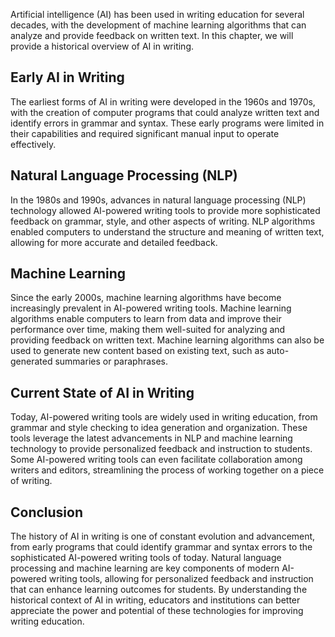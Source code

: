 

Artificial intelligence (AI) has been used in writing education for several decades, with the development of machine learning algorithms that can analyze and provide feedback on written text. In this chapter, we will provide a historical overview of AI in writing.

Early AI in Writing
-------------------

The earliest forms of AI in writing were developed in the 1960s and 1970s, with the creation of computer programs that could analyze written text and identify errors in grammar and syntax. These early programs were limited in their capabilities and required significant manual input to operate effectively.

Natural Language Processing (NLP)
---------------------------------

In the 1980s and 1990s, advances in natural language processing (NLP) technology allowed AI-powered writing tools to provide more sophisticated feedback on grammar, style, and other aspects of writing. NLP algorithms enabled computers to understand the structure and meaning of written text, allowing for more accurate and detailed feedback.

Machine Learning
----------------

Since the early 2000s, machine learning algorithms have become increasingly prevalent in AI-powered writing tools. Machine learning algorithms enable computers to learn from data and improve their performance over time, making them well-suited for analyzing and providing feedback on written text. Machine learning algorithms can also be used to generate new content based on existing text, such as auto-generated summaries or paraphrases.

Current State of AI in Writing
------------------------------

Today, AI-powered writing tools are widely used in writing education, from grammar and style checking to idea generation and organization. These tools leverage the latest advancements in NLP and machine learning technology to provide personalized feedback and instruction to students. Some AI-powered writing tools can even facilitate collaboration among writers and editors, streamlining the process of working together on a piece of writing.

Conclusion
----------

The history of AI in writing is one of constant evolution and advancement, from early programs that could identify grammar and syntax errors to the sophisticated AI-powered writing tools of today. Natural language processing and machine learning are key components of modern AI-powered writing tools, allowing for personalized feedback and instruction that can enhance learning outcomes for students. By understanding the historical context of AI in writing, educators and institutions can better appreciate the power and potential of these technologies for improving writing education.
